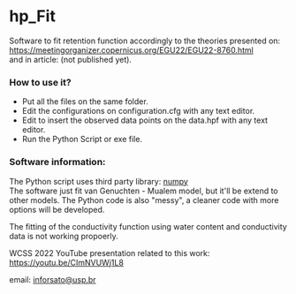 # hp_Fit
Software to fit retention function accordingly to the theories presented on:<br>
<a href="https://meetingorganizer.copernicus.org/EGU22/EGU22-8760.html">https://meetingorganizer.copernicus.org/EGU22/EGU22-8760.html</a><br>
and in article: (not published yet).

### How to use it?
- Put all the files on the same folder.
- Edit the configurations on configuration.cfg with any text editor.
- Edit to insert the observed data points on the data.hpf with any text editor.
- Run the Python Script or exe file.

### Software information:
The Python script uses third party library: <a href="https://numpy.org/">numpy</a><br>
The software just fit van Genuchten - Mualem model, but it'll be extend to other models. The Python code is also "messy", a cleaner code with more options will be developed.

The fitting of the conductivity function using water content and conductivity data is not working propoerly.</br>

WCSS 2022 YouTube presentation related to this work: <a ref="https://youtu.be/CImNVUWj1L8">https://youtu.be/CImNVUWj1L8</a></br>

email: inforsato@usp.br


